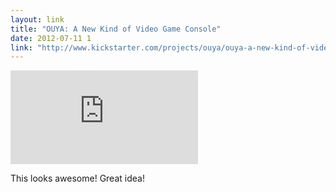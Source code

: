 ```yaml
---
layout: link
title: "OUYA: A New Kind of Video Game Console"
date: 2012-07-11 1
link: "http://www.kickstarter.com/projects/ouya/ouya-a-new-kind-of-video-game-console"
---
```


<iframe class="youtube" src="http://www.kickstarter.com/projects/ouya/ouya-a-new-kind-of-video-game-console/widget/video.html" frameborder="0"> </iframe>

This looks awesome! Great idea!

